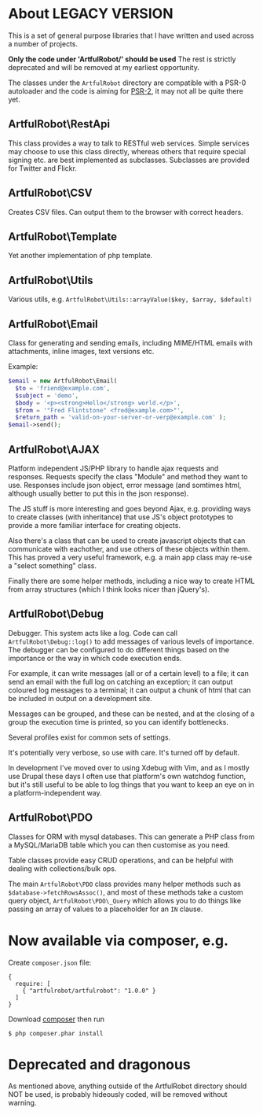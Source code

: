 # About LEGACY VERSION

This is a set of general purpose libraries that I have written and used across
a number of projects.

**Only the code under 'ArtfulRobot/' should be used** The rest is strictly deprecated
and will be removed at my earliest opportunity.

The classes under the `ArtfulRobot` directory are compatible with a PSR-0 autoloader and
the code is aiming for
[PSR-2](https://github.com/php-fig/fig-standards/blob/master/accepted/PSR-2-coding-style-guide.md),
it may not all be quite there yet.

## ArtfulRobot\RestApi

This class provides a way to talk to RESTful web services. Simple services may choose to use
this class directly, whereas others that require special signing etc. are best implemented
as subclasses. Subclasses are provided for Twitter and Flickr.

## ArtfulRobot\CSV

Creates CSV files. Can output them to the browser with correct headers.

## ArtfulRobot\Template

Yet another implementation of php template.

## ArtfulRobot\Utils

Various utils, e.g. `ArtfulRobot\Utils::arrayValue($key, $array, $default)`

## ArtfulRobot\Email

Class for generating and sending emails, including MIME/HTML emails with
attachments, inline images, text versions etc.

Example:

```php
$email = new ArtfulRobot\Email(
  $to = 'friend@example.com',
  $subject = 'demo',
  $body = '<p><strong>Hello</strong> world.</p>',
  $from = '"Fred Flintstone" <fred@example.com>"',
  $return_path = 'valid-on-your-server-or-verp@example.com' );
$email->send();
```

## ArtfulRobot\AJAX

Platform independent JS/PHP library to handle ajax requests and responses.
Requests specify the class "Module" and method they want to use. Responses
include json object, error message (and somtimes html, although usually better
to put this in the json response).

The JS stuff is more interesting and goes beyond Ajax, e.g. providing ways
to create classes (with inheritance) that use JS's object prototypes to provide
a more familiar interface for creating objects.

Also there's a class that can be used to create javascript objects that can
communicate with eachother, and use others of these objects within them. This
has proved a very useful framework, e.g. a main app class may re-use a "select
something" class.

Finally there are some helper methods, including a nice way to create HTML
from array structures (which I think looks nicer than jQuery's).

## ArtfulRobot\Debug

Debugger. This system acts like a log. Code can call `ArtfulRobot\Debug::log()`
to add messages of various levels of importance. The debugger can be configured
to do different things based on the importance or the way in which code execution
ends.

For example, it can write messages (all or of a certain level) to a file;
it can send an email with the full log on catching an exception; it can output
coloured log messages to a terminal; it can output a chunk of html that can
be included in output on a development site.

Messages can be grouped, and these can be nested, and at the closing of a group the
execution time is printed, so you can identify bottlenecks.

Several profiles exist for common sets of settings.

It's potentially very verbose, so use with care. It's turned off by default.

In development I've moved over to using Xdebug with Vim, and as I mostly use Drupal
these days I often use that platform's own watchdog function, but it's still useful
to be able to log things that you want to keep an eye on in a platform-independent
way.


## ArtfulRobot\PDO

Classes for ORM with mysql databases. This can generate a PHP class from a MySQL/MariaDB
table which you can then customise as you need.

Table classes provide easy CRUD operations, and can be helpful with dealing
with collections/bulk ops.

The main `ArtfulRobot\PDO` class provides many helper methods such as
`$database->fetchRowsAssoc()`, and most of these methods take a custom
query object, `ArtfulRobot\PDO\_Query` which allows you to do things like
passing an array of values to a placeholder for an `IN` clause.


# Now available via composer, e.g.

Create `composer.json` file:

    {
      require: [
        { "artfulrobot/artfulrobot": "1.0.0" }
      ]
    }

Download [composer](https://getcomposer.org/download/) then run

    $ php composer.phar install


# Deprecated and dragonous

As mentioned above, anything outside of the ArtfulRobot directory
should NOT be used, is probably hideously coded, will be removed without
warning.

